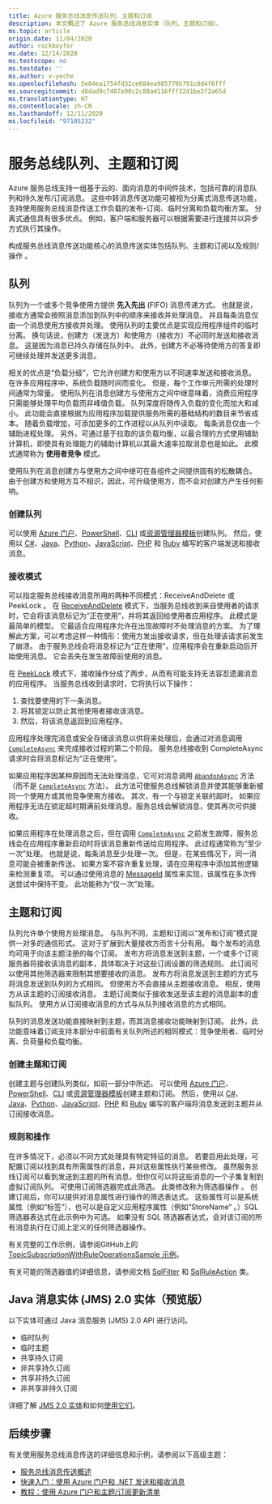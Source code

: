```yaml
---
title: Azure 服务总线消息传送队列、主题和订阅
description: 本文概述了 Azure 服务总线消息实体（队列、主题和订阅）。
ms.topic: article
origin.date: 11/04/2020
author: rockboyfor
ms.date: 12/14/2020
ms.testscope: no
ms.testdate: ''
ms.author: v-yeche
ms.openlocfilehash: 5e04ea1754fd32ce684ea985770b791c0d4f6fff
ms.sourcegitcommit: d8dad9c7487e90c2c88ad116fff32d1be2f2a65d
ms.translationtype: HT
ms.contentlocale: zh-CN
ms.lasthandoff: 12/11/2020
ms.locfileid: "97105232"
---
```

# <a name="service-bus-queues-topics-and-subscriptions"></a>服务总线队列、主题和订阅
Azure 服务总线支持一组基于云的、面向消息的中间件技术，包括可靠的消息队列和持久发布/订阅消息。 这些中转消息传送功能可被视为分离式消息传送功能，支持使用服务总线消息传送工作负载的发布-订阅、临时分离和负载均衡方案。 分离式通信具有很多优点。 例如，客户端和服务器可以根据需要进行连接并以异步方式执行其操作。

构成服务总线消息传送功能核心的消息传送实体包括队列、主题和订阅以及规则/操作 。

## <a name="queues"></a>队列
队列为一个或多个竞争使用方提供 **先入先出** (FIFO) 消息传递方式。 也就是说，接收方通常会按照消息添加到队列中的顺序来接收并处理消息。 并且每条消息仅由一个消息使用方接收并处理。 使用队列的主要优点是实现应用程序组件的临时分离。 换句话说，创建方（发送方）和使用方（接收方）不必同时发送和接收消息。 这是因为消息已持久存储在队列中。 此外，创建方不必等待使用方的答复即可继续处理并发送更多消息。

相关的优点是“负载分级”，它允许创建方和使用方以不同速率发送和接收消息。 在许多应用程序中，系统负载随时间而变化。 但是，每个工作单元所需的处理时间通常为常量。 使用队列在消息创建方与使用方之间中继意味着，消费应用程序只需能够处理平均负载而非峰值负载。 队列深度将随传入负载的变化而加大和减小。 此功能会直接根据为应用程序加载提供服务所需的基础结构的数目来节省成本。 随着负载增加，可添加更多的工作进程以从队列中读取。 每条消息仅由一个辅助进程处理。 另外，可通过基于拉取的该负载均衡，以最合理的方式使用辅助计算机，即使具有处理能力的辅助计算机以其最大速率拉取消息也是如此。 此模式通常称为 **使用者竞争** 模式。

使用队列在消息创建方与使用方之间中继可在各组件之间提供固有的松散耦合。 由于创建方和使用方互不相识，因此，可升级使用方，而不会对创建方产生任何影响。

### <a name="create-queues"></a>创建队列
可以使用 [Azure 门户](service-bus-quickstart-portal.md)、[PowerShell](service-bus-quickstart-powershell.md)、[CLI](service-bus-quickstart-cli.md) 或[资源管理器模板](service-bus-resource-manager-namespace-queue.md)创建队列。 然后，使用以 [C#](service-bus-dotnet-get-started-with-queues.md)、[Java](service-bus-java-how-to-use-queues.md)、[Python](service-bus-python-how-to-use-queues.md)、[JavaScript](service-bus-nodejs-how-to-use-queues.md)、[PHP](service-bus-php-how-to-use-queues.md) 和 [Ruby](service-bus-ruby-how-to-use-queues.md) 编写的客户端发送和接收消息。 

### <a name="receive-modes"></a>接收模式
可以指定服务总线接收消息所用的两种不同模式：ReceiveAndDelete  或 PeekLock  。 在 [ReceiveAndDelete](https://docs.azure.cn/dotnet/api/microsoft.azure.servicebus.receivemode) 模式下，当服务总线收到来自使用者的请求时，它会将该消息标记为“正在使用”，并将其返回给使用者应用程序。 此模式是最简单的模型。 它最适合应用程序允许在出现故障时不处理消息的方案。 为了理解此方案，可以考虑这样一种情形：使用方发出接收请求，但在处理该请求前发生了崩溃。 由于服务总线会将消息标记为“正在使用”，应用程序会在重新启动后开始使用消息。 它会丢失在发生故障前使用的消息。

在 [PeekLock](https://docs.azure.cn/dotnet/api/microsoft.azure.servicebus.receivemode) 模式下，接收操作分成了两步，从而有可能支持无法容忍遗漏消息的应用程序。 当服务总线收到请求时，它将执行以下操作：

1. 查找要使用的下一条消息。
1. 将其锁定以防止其他使用者接收该消息。
1. 然后，将该消息返回到应用程序。 

应用程序处理完消息或安全存储该消息以供将来处理后，会通过对消息调用 [`CompleteAsync`](https://docs.azure.cn/dotnet/api/microsoft.azure.servicebus.queueclient.completeasync) 来完成接收过程的第二个阶段。 服务总线接收到 CompleteAsync 请求时会将消息标记为“正在使用”。

如果应用程序因某种原因而无法处理消息，它可对消息调用 [`AbandonAsync`](https://docs.azure.cn/dotnet/api/microsoft.azure.servicebus.queueclient.abandonasync) 方法（而不是 [`CompleteAsync`](https://docs.azure.cn/dotnet/api/microsoft.azure.servicebus.queueclient.completeasync) 方法）。 此方法可使服务总线解锁消息并使其能够重新被同一个使用方或其他竞争使用方接收。 其次，有一个与锁定关联的超时。 如果应用程序无法在锁定超时期满前处理消息，服务总线会解锁消息，使其再次可供接收。

如果应用程序在处理消息之后，但在调用 [`CompleteAsync`](https://docs.azure.cn/dotnet/api/microsoft.azure.servicebus.queueclient.completeasync) 之前发生故障，服务总线会在应用程序重新启动时将该消息重新传送给应用程序。 此过程通常称为“至少一次”处理。 也就是说，每条消息至少处理一次。 但是，在某些情况下，同一消息可能会被重新传送。 如果方案不容许重复处理，请在应用程序中添加其他逻辑来检测重复项。 可以通过使用消息的 [MessageId](https://docs.azure.cn/dotnet/api/microsoft.azure.servicebus.message.messageid) 属性来实现，该属性在多次传送尝试中保持不变。 此功能称为“仅一次”处理。

## <a name="topics-and-subscriptions"></a>主题和订阅
队列允许单个使用方处理消息。 与队列不同，主题和订阅以“发布和订阅”模式提供一对多的通信形式。 这对于扩展到大量接收方而言十分有用。 每个发布的消息均可用于向该主题注册的每个订阅。 发布方将消息发送到主题，一个或多个订阅服务器将接收该消息的副本，具体取决于对这些订阅设置的筛选规则。 此订阅可以使用其他筛选器来限制其想要接收的消息。 发布方将消息发送到主题的方式与将消息发送到队列的方式相同。 但使用方不会直接从主题接收消息。 相反，使用方从该主题的订阅接收消息。 主题订阅类似于接收发送至该主题的消息副本的虚拟队列。 使用方从订阅接收消息的方式与从队列接收消息的方式相同。

队列的消息发送功能直接映射到主题，而其消息接收功能映射到订阅。 此外，此功能意味着订阅支持本部分中前面有关队列所述的相同模式：竞争使用者、临时分离、负荷量和负载均衡。

### <a name="create-topics-and-subscriptions"></a>创建主题和订阅
创建主题与创建队列类似，如前一部分中所述。 可以使用 [Azure 门户](service-bus-quickstart-topics-subscriptions-portal.md)、[PowerShell](service-bus-quickstart-powershell.md)、[CLI](service-bus-tutorial-topics-subscriptions-cli.md) 或[资源管理器模板](service-bus-resource-manager-namespace-topic.md)创建主题和订阅。 然后，使用以 [C#](service-bus-dotnet-how-to-use-topics-subscriptions.md)、[Java](service-bus-java-how-to-use-topics-subscriptions.md)、[Python](service-bus-python-how-to-use-topics-subscriptions.md)、[JavaScript](service-bus-nodejs-how-to-use-topics-subscriptions.md)、[PHP](service-bus-php-how-to-use-topics-subscriptions.md) 和 [Ruby](service-bus-ruby-how-to-use-topics-subscriptions.md) 编写的客户端将消息发送到主题并从订阅接收消息。 

### <a name="rules-and-actions"></a>规则和操作
在许多情况下，必须以不同方式处理具有特定特征的消息。 若要启用此处理，可配置订阅以找到具有所需属性的消息，并对这些属性执行某些修改。 虽然服务总线订阅可以看到发送到主题的所有消息，但你仅可以将这些消息的一个子集复制到虚拟订阅队列。 可使用订阅筛选器完成此筛选。 此类修改称为筛选器操作  。 创建订阅后，你可以提供对消息属性进行操作的筛选表达式。 这些属性可以是系统属性（例如“标签”），也可以是自定义应用程序属性（例如“StoreName” 。）SQL 筛选器表达式在此示例中为可选。 如果没有 SQL 筛选器表达式，会对该订阅的所有消息执行在订阅上定义的任何筛选器操作。

有关完整的工作示例，请参阅GitHub上的 [TopicSubscriptionWithRuleOperationsSample 示例](https://github.com/Azure/azure-service-bus/tree/master/samples/DotNet/GettingStarted/Microsoft.Azure.ServiceBus/TopicSubscriptionWithRuleOperationsSample)。

有关可能的筛选器值的详细信息，请参阅文档 [SqlFilter](https://docs.azure.cn/dotnet/api/microsoft.azure.servicebus.sqlfilter) 和 [SqlRuleAction](https://docs.azure.cn/dotnet/api/microsoft.azure.servicebus.sqlruleaction) 类。

## <a name="java-message-service-jms-20-entities-preview"></a>Java 消息实体 (JMS) 2.0 实体（预览版）
以下实体可通过 Java 消息服务 (JMS) 2.0 API 进行访问。

  * 临时队列
  * 临时主题
  * 共享持久订阅
  * 非共享持久订阅
  * 共享非持久订阅
  * 非共享非持久订阅

详细了解 [JMS 2.0 实体](java-message-service-20-entities.md)和如何[使用它们](how-to-use-java-message-service-20.md)。

## <a name="next-steps"></a>后续步骤

有关使用服务总线消息传送的详细信息和示例，请参阅以下高级主题：

* [服务总线消息传送概述](service-bus-messaging-overview.md)
* [快速入门：使用 Azure 门户和 .NET 发送和接收消息](service-bus-quickstart-portal.md)
* [教程：使用 Azure 门户和主题/订阅更新清单](service-bus-tutorial-topics-subscriptions-portal.md)

<!-- Update_Description: update meta properties, wording update, update link -->
